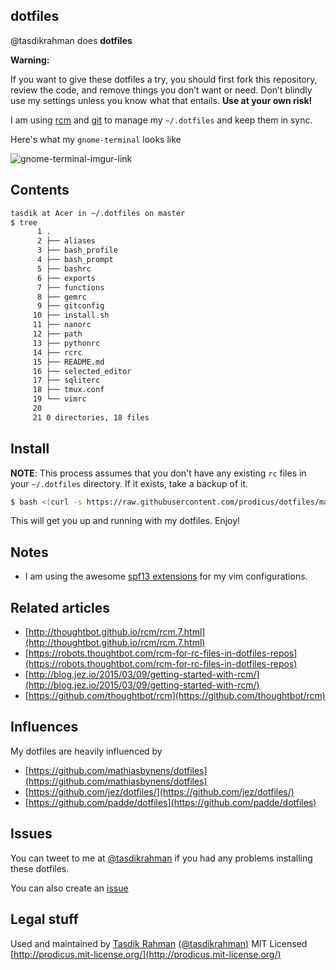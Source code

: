 ## dotfiles

@tasdikrahman does **dotfiles**

**Warning:** 

 If you want to give these dotfiles a try, you should first fork this repository, review the code, and remove things you don’t want or need. Don’t blindly use my settings unless you know what that entails. **Use at your own risk!**

I am using [rcm](https://github.com/thoughtbot/rcm) and [git](https://git-scm.com) to manage  my `~/.dotfiles` and keep them in sync.

Here's what my `gnome-terminal` looks like

![gnome-terminal-imgur-link](http://i.imgur.com/KfQ59v6.jpg)

## Contents

```sh
tasdik at Acer in ~/.dotfiles on master
$ tree
      1 .
      2 ├── aliases
      3 ├── bash_profile
      4 ├── bash_prompt
      5 ├── bashrc
      6 ├── exports
      7 ├── functions
      8 ├── gemrc
      9 ├── gitconfig
     10 ├── install.sh
     11 ├── nanorc
     12 ├── path
     13 ├── pythonrc
     14 ├── rcrc
     15 ├── README.md
     16 ├── selected_editor
     17 ├── sqliterc
     18 ├── tmux.conf
     19 └── vimrc
     20 
     21 0 directories, 18 files

```

## Install

**NOTE**: This process assumes that you don't have any existing `rc` files in your `~/.dotfiles` directory. If it exists, take a backup of it.

```sh
$ bash <(curl -s https://raw.githubusercontent.com/prodicus/dotfiles/master/install.sh)
```

This will get you up and running with my dotfiles. Enjoy!

## Notes


- I am using the awesome [spf13 extensions](http://vim.spf13.com/) for my vim configurations. 

## Related articles

- [http://thoughtbot.github.io/rcm/rcm.7.html](http://thoughtbot.github.io/rcm/rcm.7.html)
- [https://robots.thoughtbot.com/rcm-for-rc-files-in-dotfiles-repos](https://robots.thoughtbot.com/rcm-for-rc-files-in-dotfiles-repos)
- [http://blog.jez.io/2015/03/09/getting-started-with-rcm/](http://blog.jez.io/2015/03/09/getting-started-with-rcm/)
- [https://github.com/thoughtbot/rcm](https://github.com/thoughtbot/rcm)

## Influences

My dotfiles are heavily influenced by 

- [https://github.com/mathiasbynens/dotfiles](https://github.com/mathiasbynens/dotfiles)
- [https://github.com/jez/dotfiles/](https://github.com/jez/dotfiles/)
- [https://github.com/padde/dotfiles](https://github.com/padde/dotfiles)

## Issues

You can tweet to me at [@tasdikrahman](https://twitter.com/tasdikrahman) if you had any problems installing these dotfiles. 

You can also create an [issue](https://github.com/prodicus/dotfiles/issues)

## Legal stuff

Used and maintained by [Tasdik Rahman](http://tasdikrahman.me) [(@tasdikrahman)](https://twitter.com/tasdikrahman) MIT Licensed [http://prodicus.mit-license.org/](http://prodicus.mit-license.org/)


